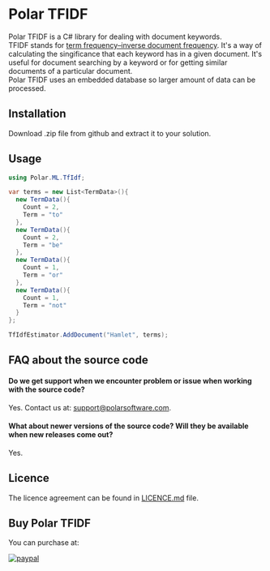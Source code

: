 # Polar TFIDF
Polar TFIDF is a C# library for dealing with document keywords.  
TFIDF stands for [term frequency–inverse document frequency](https://en.wikipedia.org/wiki/Tf%E2%80%93idf). It's a way of calculating the singificance that each keyword has in a given document. It's useful for document searching by a keyword or for getting similar documents of a particular document.  
Polar TFIDF uses an embedded database so larger amount of data can be processed.

## Installation
Download .zip file from github and extract it to your solution.

## Usage
```cs
using Polar.ML.TfIdf;

var terms = new List<TermData>(){
  new TermData(){
    Count = 2,
    Term = "to"
  },
  new TermData(){
    Count = 2,
    Term = "be"
  },
  new TermData(){
    Count = 1,
    Term = "or"
  },
  new TermData(){
    Count = 1,
    Term = "not"
  }
};

TfIdfEstimator.AddDocument("Hamlet", terms);
```

## FAQ about the source code

#### Do we get support when we encounter problem or issue when working with the source code?
Yes. Contact us at: support@polarsoftware.com.

#### What about newer versions of the source code? Will they be available when new releases come out?
Yes.

## Licence
The licence agreement can be found in [LICENCE.md](https://github.com/polarsoftware/PolarTFIDF/blob/master/LICENCE.md) file.

## Buy Polar TFIDF
You can purchase at:
  
[![paypal](https://www.paypalobjects.com/en_US/i/btn/btn_buynowCC_LG.gif)](https://www.paypal.com/cgi-bin/webscr?cmd=_s-xclick&hosted_button_id=5GXZ8B4QAT2EW)
